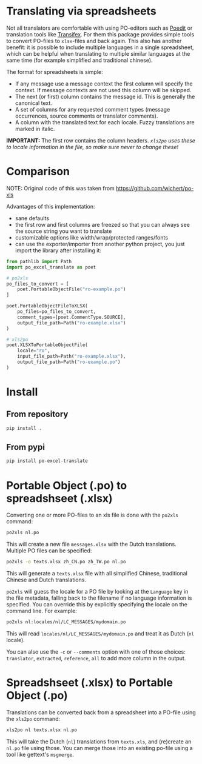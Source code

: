 # Translating via spreadsheets

Not all translators are comfortable with using PO-editors such as [Poedit](http://www.poedit.net/) or translation tools like [Transifex](http://trac.transifex.org/). For them this package provides simple tools to
convert PO-files to `xlsx`-files and back again. This also has another benefit:
it is possible to include multiple languages in a single spreadsheet, which can be
helpful when translating to multiple similar languages at the same time (for
example simplified and traditional chinese).

The format for spreadsheets is simple:

* If any message use a message context the first column will specify the
  context. If message contexts are not used this column will be skipped.
* The next (or first) column contains the message id. This is generally the
  canonical text.
* A set of columns for any requested comment types (message occurrences, source
  comments or translator comments).
* A column with the translated text for each locale. Fuzzy translations are
  marked in italic.

**IMPORTANT:** The first row contains the column headers. *``xls2po`` uses these to locale
information in the file, so make sure never to change these!*

# Comparison

NOTE: Original code of this was taken from https://github.com/wichert/po-xls

Advantages of this implementation:
- sane defaults
- the first row and first columns are freezed so that you can always see the source string you want to translate
- customizable options like width/wrap/protected ranges/fonts
- can use the exporter/importer from another python project, you just import the library after installing it:
```py
from pathlib import Path
import po_excel_translate as poet

# po2xls
po_files_to_convert = [
	poet.PortableObjectFile("ro-example.po")
]

poet.PortableObjectFileToXLSX(
	po_files=po_files_to_convert,
	comment_types=[poet.CommentType.SOURCE],
	output_file_path=Path("ro-example.xlsx")
)

# xls2po
poet.XLSXToPortableObjectFile(
	locale="ro",
	input_file_path=Path("ro-example.xlsx"),
	output_file_path=Path("ro-example.po")
)
```

# Install

## From repository
```sh
pip install .
```

## From pypi
```sh
pip install po-excel-translate
```

# Portable Object (.po) to spreadshseet (.xlsx)

Converting one or more PO-files to an xls file is done with the `po2xls`
command:
```sh
po2xls nl.po
```

This will create a new file `messages.xlsx` with the Dutch translations. Multiple
PO files can be specified:
```sh
po2xls -o texts.xlsx zh_CN.po zh_TW.po nl.po
```

This will generate a ``texts.xlsx`` file with all simplified Chinese,
traditional Chinese and Dutch translations.

`po2xls` will guess the locale for a PO file by looking at the `Language`
key in the file metadata, falling back to the filename if no language information
is specified. You can override this by explicitly specifying the locale on the command line. For example:
```sh
po2xls nl:locales/nl/LC_MESSAGES/mydomain.po
```

This will read ``locales/nl/LC_MESSAGES/mydomain.po`` and treat it as Dutch
(``nl`` locale).

You can also use the ``-c`` or ``--comments`` option with one of those choices:
``translator``, ``extracted``, ``reference``, ``all`` to add more column in the
output.

# Spreadshseet (.xlsx) to Portable Object (.po)

Translations can be converted back from a spreadsheet into a PO-file using the `xls2po` command:
```sh
xls2po nl texts.xlsx nl.po
```

This will take the Dutch (`nl`) translations from `texts.xls`, and (re)create an `nl.po` file using those. You can merge those into an existing po-file using a tool like gettext's `msgmerge`.
